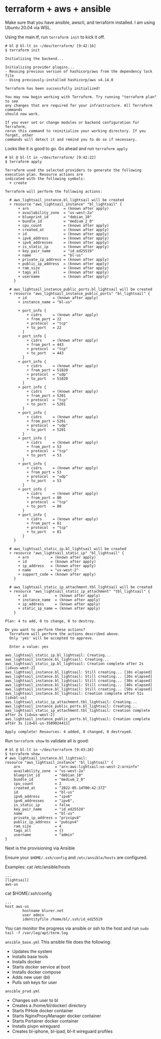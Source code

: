 # terraform + aws + ansible

Make sure that you have ansible, awscli, and terraform installed. I am using Ubuntu 20.04 via WSL. 

Using the main.tf, run ``terraform init`` to kick it off.
```
# bl @ bl-lt in ~/dev/terraform/ [9:42:16]
$ terraform init

Initializing the backend...

Initializing provider plugins...
- Reusing previous version of hashicorp/aws from the dependency lock file
- Using previously-installed hashicorp/aws v4.14.0

Terraform has been successfully initialized!

You may now begin working with Terraform. Try running "terraform plan" to see
any changes that are required for your infrastructure. All Terraform commands
should now work.

If you ever set or change modules or backend configuration for Terraform,
rerun this command to reinitialize your working directory. If you forget, other
commands will detect it and remind you to do so if necessary.
```

Looks like it is good to go. Go ahead and run ``terraform apply``
```
# bl @ bl-lt in ~/dev/terraform/ [9:42:22]
$ terraform apply

Terraform used the selected providers to generate the following execution plan. Resource actions are
indicated with the following symbols:
  + create

Terraform will perform the following actions:

  # aws_lightsail_instance.bl_lightsail will be created
  + resource "aws_lightsail_instance" "bl_lightsail" {
      + arn                = (known after apply)
      + availability_zone  = "us-west-2a"
      + blueprint_id       = "debian_10"
      + bundle_id          = "medium_2_0"
      + cpu_count          = (known after apply)
      + created_at         = (known after apply)
      + id                 = (known after apply)
      + ipv6_address       = (known after apply)
      + ipv6_addresses     = (known after apply)
      + is_static_ip       = (known after apply)
      + key_pair_name      = "id_ed25519"
      + name               = "bl-us"
      + private_ip_address = (known after apply)
      + public_ip_address  = (known after apply)
      + ram_size           = (known after apply)
      + tags_all           = (known after apply)
      + username           = (known after apply)
    }

  # aws_lightsail_instance_public_ports.bl_lightsail will be created
  + resource "aws_lightsail_instance_public_ports" "bl_lightsail" {
      + id            = (known after apply)
      + instance_name = "bl-us"

      + port_info {
          + cidrs     = (known after apply)
          + from_port = 22
          + protocol  = "tcp"
          + to_port   = 22
        }
      + port_info {
          + cidrs     = (known after apply)
          + from_port = 443
          + protocol  = "tcp"
          + to_port   = 443
        }
      + port_info {
          + cidrs     = (known after apply)
          + from_port = 51820
          + protocol  = "udp"
          + to_port   = 51820
        }
      + port_info {
          + cidrs     = (known after apply)
          + from_port = 5201
          + protocol  = "tcp"
          + to_port   = 5201
        }
      + port_info {
          + cidrs     = (known after apply)
          + from_port = 5201
          + protocol  = "udp"
          + to_port   = 5201
        }
      + port_info {
          + cidrs     = (known after apply)
          + from_port = 53
          + protocol  = "tcp"
          + to_port   = 53
        }
      + port_info {
          + cidrs     = (known after apply)
          + from_port = 53
          + protocol  = "udp"
          + to_port   = 53
        }
      + port_info {
          + cidrs     = (known after apply)
          + from_port = 80
          + protocol  = "tcp"
          + to_port   = 80
        }
      + port_info {
          + cidrs     = (known after apply)
          + from_port = 81
          + protocol  = "tcp"
          + to_port   = 81
        }
    }

  # aws_lightsail_static_ip.bl_lightsail will be created
  + resource "aws_lightsail_static_ip" "bl_lightsail" {
      + arn          = (known after apply)
      + id           = (known after apply)
      + ip_address   = (known after apply)
      + name         = "us-west-2"
      + support_code = (known after apply)
    }

  # aws_lightsail_static_ip_attachment.tbl_lightsail will be created
  + resource "aws_lightsail_static_ip_attachment" "tbl_lightsail" {
      + id             = (known after apply)
      + instance_name  = (known after apply)
      + ip_address     = (known after apply)
      + static_ip_name = (known after apply)
    }

Plan: 4 to add, 0 to change, 0 to destroy.

Do you want to perform these actions?
  Terraform will perform the actions described above.
  Only 'yes' will be accepted to approve.

  Enter a value: yes

aws_lightsail_static_ip.bl_lightsail: Creating...
aws_lightsail_instance.bl_lightsail: Creating...
aws_lightsail_static_ip.bl_lightsail: Creation complete after 2s [id=us-west-2]
aws_lightsail_instance.bl_lightsail: Still creating... [10s elapsed]
aws_lightsail_instance.bl_lightsail: Still creating... [20s elapsed]
aws_lightsail_instance.bl_lightsail: Still creating... [30s elapsed]
aws_lightsail_instance.bl_lightsail: Still creating... [40s elapsed]
aws_lightsail_instance.bl_lightsail: Still creating... [50s elapsed]
aws_lightsail_instance.bl_lightsail: Creation complete after 51s [id=bl-us]
aws_lightsail_static_ip_attachment.tbl_lightsail: Creating...
aws_lightsail_instance_public_ports.bl_lightsail: Creating...
aws_lightsail_static_ip_attachment.tbl_lightsail: Creation complete after 2s [id=us-west-2]
aws_lightsail_instance_public_ports.bl_lightsail: Creation complete after 3s [id=bl-us-3589024411]

Apply complete! Resources: 4 added, 0 changed, 0 destroyed.
```

Run ``terraform show`` to validate all is good:

```
# bl @ bl-lt in ~/dev/terraform [9:43:26]
$ terraform show
# aws_lightsail_instance.bl_lightsail:
resource "aws_lightsail_instance" "bl_lightsail" {
    arn                = "arn:aws:lightsail:us-west-2:arninfo"
    availability_zone  = "us-west-2a"
    blueprint_id       = "debian_10"
    bundle_id          = "medium_2_0"
    cpu_count          = 2
    created_at         = "2022-05-14T00:42:37Z"
    id                 = "bl-us"
    ipv6_address       = "ipv6"
    ipv6_addresses     = "ipv6",
    is_static_ip       = false
    key_pair_name      = "id_ed25519"
    name               = "bl-us"
    private_ip_address = "privipv4"
    public_ip_address  = "pubipv4"
    ram_size           = 4
    tags_all           = {}
    username           = "admin"
}
```


Next is the provisioning via Ansible

Ensure your ``$HOME/.ssh/config`` and ``/etc/ansible/hosts`` are configured. 

Examples:
cat /etc/ansible/hosts
```
... 
[lightsail]
aws-us
```
cat $HOME/.ssh/config
```
... 
host aws-us
        hostname blurer.net
        user admin
        identityfile /home/bl/.ssh/id_ed25519
```

 You can monitor the progress via ansible or ssh to the host and run ``sudo tail -f /var/log/apt/term.log``

``ansible_base.yml``
This ansible file does the following:
- Updates the system
- Installs base tools
- Installs docker
- Starts docker service at boot
- Installs docker compose
- Adds new user (bl)
- Pulls ssh keys for user

``ansible_prod.yml``
- Changes ssh user to bl
- Creates a /home/bl/docker/ directory
- Starts PiHole docker container
- Starts NginxProxyManager docker container
- Starts Portainer docker container
- Installs pivpn wireguard
- Creates bl-iphone, bl-ipad, bl-lt wireguard profiles

